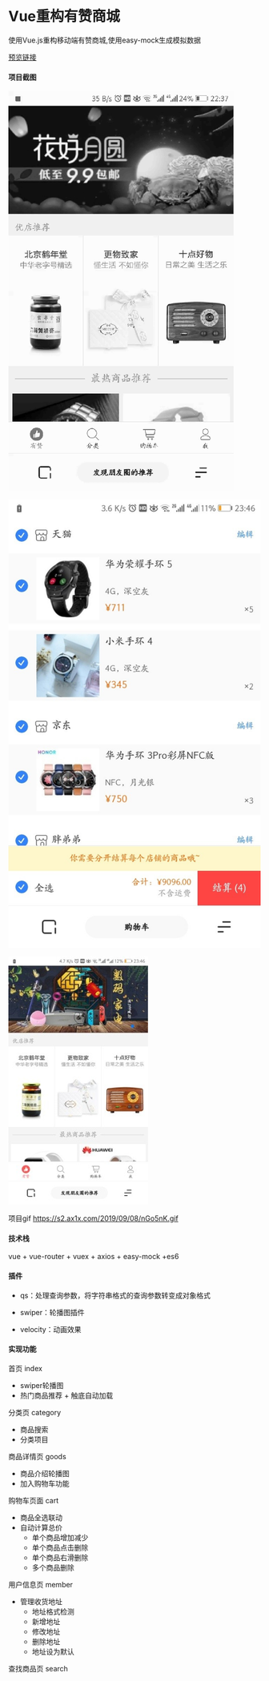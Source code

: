# Vue重构有赞商城

使用Vue.js重构移动端有赞商城,使用easy-mock生成模拟数据

[预览链接](https://more-ka.github.io/youzan/dist/index.html)

#### 项目截图

![项目gif](https://github.com/more-ka/img-folder/blob/master/youzan-img/123_gaitubao_104x184.gif)

![截图](https://github.com/more-ka/img-folder/blob/master/youzan-img/gaitubao_FnLnDPk66QLat3rqr0rg0ulHExrn.jpg)

![截图](https://github.com/more-ka/img-folder/blob/master/youzan-img/gaitubao_FvdoedWKpVb5HQji12yBR3by_xo8.jpg)

项目gif https://s2.ax1x.com/2019/09/08/nGo5nK.gif
#### 技术栈
vue + vue-router + vuex + axios + easy-mock +es6
#### 插件
* qs：处理查询参数，将字符串格式的查询参数转变成对象格式

* swiper：轮播图插件

* velocity：动画效果

#### 实现功能
首页 index
* swiper轮播图
* 热门商品推荐 + 触底自动加载

分类页 category

* 商品搜索
* 分类项目

商品详情页 goods
* 商品介绍轮播图
* 加入购物车功能

购物车页面 cart
* 商品全选联动
* 自动计算总价
  * 单个商品增加减少
  * 单个商品点击删除
  * 单个商品右滑删除
  * 多个商品删除

用户信息页 member
* 管理收货地址
  * 地址格式检测
  * 新增地址
  * 修改地址
  * 删除地址
  * 地址设为默认

查找商品页 search
